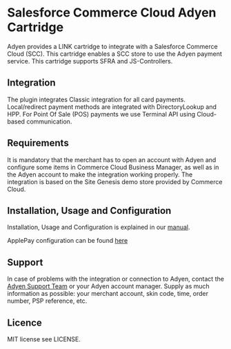 # Salesforce Commerce Cloud Adyen Cartridge

Adyen provides a LINK cartridge to integrate with a Salesforce Commerce Cloud (SCC). This cartridge enables a SCC store to use the Adyen payment service. This cartridge supports SFRA and JS-Controllers.

## Integration
The plugin integrates Classic integration for all card payments. Local/redirect payment methods are integrated with DirectoryLookup and HPP. For Point Of Sale (POS) payments we use Terminal API using Cloud-based communication. 

## Requirements
  
It is mandatory that the merchant has to open an account with Adyen and configure some items in Commerce Cloud Business Manager, as well as in the Adyen account to make the integration working properly.
The integration is based on the Site Genesis demo store provided by Commerce Cloud.
  
## Installation, Usage and Configuration

Installation, Usage and Configuration is explained in our [manual](https://docs.adyen.com/plugins/salesforce-commerce-cloud/).

ApplePay configuration can be found [here](https://docs.adyen.com/plugins/salesforce-commerce-cloud/set-up-payment-methods/#set-up-apple-pay-on-the-web)

## Support
  
In case of problems with the integration or connection to Adyen, contact the [Adyen Support Team](mailto:support@adyen.com) or your Adyen account manager.
Supply as much information as possible: your merchant account, skin code, time, order number, PSP reference, etc.

## Licence
  
MIT license see LICENSE.
